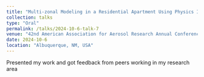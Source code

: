 ```yaml
---
title: "Multi-zonal Modeling in a Residential Apartment Using Physics Informed Long Short-Term Memory Approach"
collection: talks
type: "Oral"
permalink: /talks/2024-10-6-talk-7
venue: "42nd American Association for Aerosol Research Annual Conference, Albuquerque, New Mexico, USA"
date: 2024-10-6
location: "Albuquerque, NM, USA"
---
```


Presented my work and got feedback from peers working in my research area
